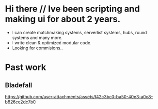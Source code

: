 # Hi there // Ive been scripting and making ui for about 2 years.

- I can create matchmaking systems, serverlist systems, hubs, round systems and many more.
- I write clean & optimized modular code.
- Looking for commisions..

# Past work

## Bladefall

https://github.com/user-attachments/assets/f42c3bc0-ba50-40e3-a0c8-b826ce2dc7b0

